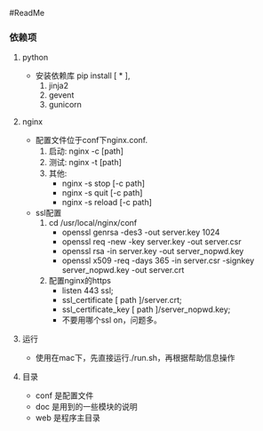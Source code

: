 #ReadMe

### 依赖项

1. python
	- 安装依赖库 pip install [ * ],
		1. jinja2
		2. gevent
		3. gunicorn


2. nginx
	- 配置文件位于conf下nginx.conf.
		1. 启动: nginx -c [path]
		2. 测试: nginx -t [path]
		3. 其他:
	  		- nginx -s stop    [-c path]
	  		- nginx -s quit    [-c path]
	  		- nginx -s reload  [-c path]
	- ssl配置
		1. cd /usr/local/nginx/conf
			- openssl genrsa -des3 -out server.key 1024
			- openssl req -new -key server.key -out server.csr
			- openssl rsa -in server.key -out server_nopwd.key
			- openssl x509 -req -days 365 -in server.csr -signkey server_nopwd.key -out server.crt
		2. 配置nginx的https
			- listen 443 ssl;
			- ssl_certificate   [ path ]/server.crt;
			- ssl_certificate_key  [ path ]/server_nopwd.key;
			- 不要用哪个ssl on，问题多。
	   

3. 运行
	- 使用在mac下，先直接运行./run.sh，再根据帮助信息操作


4. 目录
	- conf 是配置文件
	- doc  是用到的一些模块的说明
	- web  是程序主目录